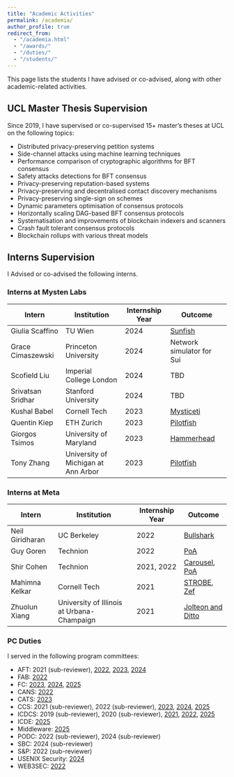 ```yaml
---
title: "Academic Activities"
permalink: /academia/
author_profile: true
redirect_from:
  - "/academia.html"
  - "/awards/"
  - "/duties/"
  - "/students/"
---
```


This page lists the students I have advised or co-advised, along with other academic-related activities.

## UCL Master Thesis Supervision

Since 2019, I have supervised or co-supervised 15+ master’s theses at UCL on the following topics:

- Distributed privacy-preserving petition systems
- Side-channel attacks using machine learning techniques
- Performance comparison of cryptographic algorithms for BFT consensus
- Safety attacks detections for BFT consensus
- Privacy-preserving reputation-based systems
- Privacy-preserving and decentralised contact discovery mechanisms
- Privacy-preserving single-sign on schemes
- Dynamic parameters optimisation of consensus protocols
- Horizontally scaling DAG-based BFT consensus protocols
- Systematisation and improvements of blockchain indexers and scanners
- Crash fault tolerant consensus protocols
- Blockchain rollups with various threat models

## Interns Supervision

I Advised or co-advised the following interns.

### Interns at Mysten Labs

| Intern            | Institution                         | Internship Year | Outcome                              |
| ----------------- | ----------------------------------- | --------------- | ------------------------------------ |
| Giulia Scaffino   | TU Wien                             | 2024            | [Sunfish](/papers/sunfish.pdf)       |
| Grace Cimaszewski | Princeton University                | 2024            | Network simulator for Sui            |
| Scofield Liu      | Imperial College London             | 2024            | TBD                                  |
| Srivatsan Sridhar | Stanford University                 | 2024            | TBD                                  |
| Kushal Babel      | Cornell Tech                        | 2023            | [Mysticeti](/papers/mysticeti.pdf)   |
| Quentin Kiep      | ETH Zurich                          | 2023            | [Pilotfish](/papers/pilotfish.pdf)   |
| Giorgos Tsimos    | University of Maryland              | 2023            | [Hammerhead](/papers/hammerhead.pdf) |
| Tony Zhang        | University of Michigan at Ann Arbor | 2023            | [Pilotfish](/papers/pilotfish.pdf)   |

### Interns at Meta

| Intern          | Institution                                | Internship Year | Outcome                                                                    |
| --------------- | ------------------------------------------ | --------------- | -------------------------------------------------------------------------- |
| Neil Giridharan | UC Berkeley                                | 2022            | [Bullshark](/papers/bullshark.pdf)                                         |
| Guy Goren       | Technion                                   | 2022            | [PoA](/papers/proof-of-availability.pdf)                                   |
| Shir Cohen      | Technion                                   | 2021, 2022      | [Carousel](/papers/carousel.pdf), [PoA](/papers/proof-of-availability.pdf) |
| Mahimna Kelkar  | Cornell Tech                               | 2021            | [STROBE](/papers/strobe.pdf), [Zef](/papers/zef.pdf)                       |
| Zhuolun Xiang   | University of Illinois at Urbana-Champaign | 2021            | [Jolteon and Ditto](/papers/jolteon-and-ditto.pdf)                         |

### PC Duties

I served in the following program committees:

- AFT: 2021 (sub-reviewer), [2022](https://aft22.hotcrp.com/users/pc), [2023](https://aftconf.github.io/aft23/committees.html), [2024](https://aftconf.github.io/aft24/committees.html)
- FAB: [2022](https://fab22.hotcrp.com/users/pc)
- FC: [2023](https://fc23.ifca.ai/cfp.html), [2024](https://fc24.ifca.ai/cfp.html), [2025]()
- CANS: [2022](https://www.cans2022.com/committees.php)
- CATS: [2023](https://catsworkshop.dev/organization/)
- CCS: 2021 (sub-reviewer), 2022 (sub-reviewer), [2023](https://www.sigsac.org/ccs/CCS2023/orgs-program.html), [2024](https://www.sigsac.org/ccs/CCS2024/organization/prog-committee.html), [2025]()
- ICDCS: 2019 (sub-reviewer), 2020 (sub-reviewer), [2021](https://icdcs2021.us/technical-committee.html), [2022](https://icdcs2022.icdcs.org/tc), [2025]()
- ICDE: [2025](https://ieee-icde.org/2025/program-committees/)
- Middleware: [2025]()
- PODC: 2022 (sub-reviewer), 2024 (sub-reviewer)
- SBC: 2024 (sub-reviewer)
- S&P: 2022 (sub-reviewer)
- USENIX Security: [2024](https://www.usenix.org/conference/usenixsecurity25/call-for-papers)
- WEB3SEC: [2022](https://www.acsac.org/2022/workshops/web3sec/WEB3SEC2022-CFP.pdf)

<!-- ### Teaching Assistant
* UCL, Computer Security II (Graduate), 2019-2020
* UCL, Introduction to Programming (Undergraduate), 2018-2019 -->
